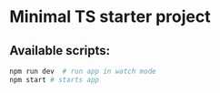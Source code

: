 # Minimal TS starter project

## Available scripts:

```bash
npm run dev  # run app in watch mode
npm start # starts app
```